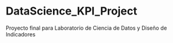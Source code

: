 # DataScience_KPI_Project
Proyecto final para Laboratorio de Ciencia de Datos y Diseño de Indicadores
